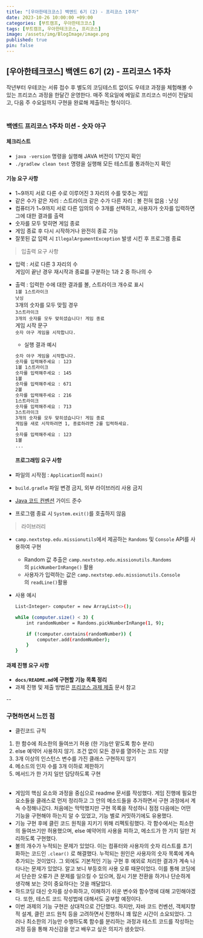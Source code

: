```yaml
---
title: "[우아한테크코스] 백엔드 6기 (2) - 프리코스 1주차"
date: 2023-10-26 10:00:00 +09:00
categories: [부트캠프, 우아한테크코스]
tags: [부트캠프, 우아한테크코스, 프리코스]
image: /assets/img/BlogImage/image.png
published: true
pin: false
---
```


## [우아한테크코스] 백엔드 6기 (2) - 프리코스 1주차

작년부터 우테코는 서류 접수 후 별도의 코딩테스트 없이도 우테코 과정을 체험해볼 수 있는 프리코스 과정을 한달간 운영한다.
매주 목요일에 메일로 프리코스 미션이 전달되고, 다음 주 수요일까지 구현을 완료해 제출하는 형식이다. <br><br>




### 백엔드 프리코스 1주차 미션 - 숫자 야구

#### 체크리스트

- `java -version` 명령을 실행해 JAVA 버전이 17인지 확인
- `./gradlew clean test` 명령을 실행해 모든 테스트를 통과하는지 확인

#### 기능 요구 사항

- 1~9까지 서로 다른 수로 이루어진 3 자리의 수를 맞추는 게임
- 같은 수가 같은 자리 : 스트라이크
같은 수가 다른 자리 : 볼
전혀 없음 : 낫싱
- 컴퓨터가 1~9까지 서로 다른 임의의 수 3개를 선택하고, 사용자가 숫자를 입력하면 그에 대한 결과를 출력
- 숫자를 모두 맞히면 게임 종료
- 게임 종료 후 다시 시작하거나 완전히 종료 가능
- 잘못된 값 입력 시 `IllegalArgumentException` 발생 시킨 후 프로그램 종료

> 입출력 요구 사항

- 입력 : 서로 다른 3 자리의 수<br>
          게임이 끝난 경우 재시작과 종료를 구분하는 1과 2 중 하나의 수
- 출력 : 
입력한 수에 대한 결과를 볼, 스트라이크 개수로 표시<br>
`1볼 1스트라이크`<br> `낫싱`<br>
3개의 숫자를 모두 맞힐 경우 <br>
       `3스트라이크`<br>
       `3개의 숫자를 모두 맞히셨습니다! 게임 종료` <br>
게임 시작 문구<br>
       `숫자 야구 게임을 시작합니다.`
    - 실행 결과 예시
    
    ```bash
    숫자 야구 게임을 시작합니다.
    숫자를 입력해주세요 : 123
    1볼 1스트라이크
    숫자를 입력해주세요 : 145
    1볼
    숫자를 입력해주세요 : 671
    2볼
    숫자를 입력해주세요 : 216
    1스트라이크
    숫자를 입력해주세요 : 713
    3스트라이크
    3개의 숫자를 모두 맞히셨습니다! 게임 종료
    게임을 새로 시작하려면 1, 종료하려면 2를 입력하세요.
    1
    숫자를 입력해주세요 : 123
    1볼
    ...
    ```
    
    #### 프로그래밍 요구 사항

- 파일의 시작점 : `Application`의 `main()`
- `build.gradle` 파일 변경 금지, 외부 라이브러리 사용 금지
- [Java 코드 컨벤션](https://github.com/woowacourse/woowacourse-docs/tree/master/styleguide/java) 가이드 준수
- 프로그램 종료 시 `System.exit()`를 호출하지 않음

> 라이브러리

- `camp.nextstep.edu.missionutils`에서 제공하는 `Randoms` 및 `Console` API를 사용하여 구현
    - Random 값 추출은 `camp.nextstep.edu.missionutils.Randoms`의 `pickNumberInRange()` 활용
    - 사용자가 입력하는 값은 `camp.nextstep.edu.missionutils.Console`의 `readLine()`활용
- 사용 예시
    
    ```bash
    List<Integer> computer = new ArrayList<>();
    
    while (computer.size() < 3) {
    	int randomNumber = Randoms.pickNumberInRange(1, 9);
    
    	if (!computer.contains(randomNumber)) {
    		computer.add(randomNumber);
    	}
    }
    ```
    

#### 과제 진행 요구 사항

- **`docs/README.md`에 구현할 기능 목록 정리**
- 과제 진행 및 제출 방법은 [프리코스 과제 제출](https://github.com/woowacourse/woowacourse-docs/tree/master/precourse) 문서 참고

--


### 구현하면서 느낀 점
- 클린코드 규칙

1. 한 함수에 최소한의 들여쓰기 허용 (한 기능만 맡도록 함수 분리)
2. else 예약어 사용하지 않기. 조건 없이 모든 경우를 열어주는 코드 지양
3. 3개 이상의 인스턴스 변수를 가진 클래스 구현하지 않기
4. 메소드의 인자 수를 3개 이하로 제한하기
5. 메서드가 한 가지 일만 담당하도록 구현 <br><br>


- 게임의 핵심 요소와 과정을 중심으로 readme 문서를 작성했다. 게임 진행에 필요한 요소들을 클래스로 먼저 정리하고 그 안의 메소드들을 추가하면서 구현 과정에서 계속 수정해나갔다. 처음에는 막막했지만 구현 목록을 작성하니 점점 다음에는 어떤 기능을 구현해야 하는지 알 수 있었고, 기능 별로 커밋하기에도 유용했다.
- 기능 구현 후에 클린 코드 원칙을 지키기 위해 리펙토링했다. 각 함수에서는 최소한의 들여쓰기만 허용했으며, else 예약어의 사용을 피하고, 메소드가 한 가지 일만 처리하도록 구현했다.
- 볼의 개수가 누적되는 문제가 있었다. 이는 컴퓨터와 사용자의 숫자 리스트를 초기화하는 코드인 `.clear()` 로 해결했다. 누적되는 원인은 사용자의 숫자 목록에 계속 추가되는 것이었다.
그 외에도 기본적인 기능 구현 후 예외로 처리한 결과가 계속 나타나는 문제가 있었다. 알고 보니 부등호의 사용 오류 때문이었다. 이를 통해 코딩에서 단순한 오류가 큰 문제를 일으킬 수 있으며, 잠시 기분 전환을 하거나 단순하게 생각해 보는 것이 중요하다는 것을 깨달았다.
- 하드코딩 대신 숫자를 상수화하고, 이해하기 쉬운 변수와 함수명에 대해 고민해야겠다. 또한, 테스트 코드 작성법에 대해서도 공부할 예정이다.
- 이번 과제의 기능 구현은 상대적으로 간단했다. 하지만, 자바 코드 컨벤션, 객체지향적 설계, 클린 코드 원칙 등을 고려하면서 진행하니 꽤 많은 시간이 소요되었다. 그러나 최소한의 기능만 수행하도록 함수를 분리하는 과정과 테스트 코드를 작성하는 과정 등을 통해 자신감을 얻고 배우고 싶은 의지가 샘솟았다.